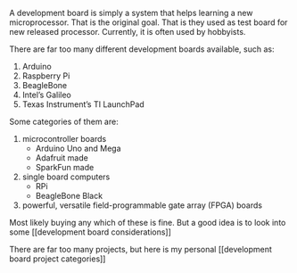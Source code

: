 
A development board is simply a system that helps learning a new microprocessor. That is the original goal. That is they used as test board for new released processor. Currently, it is often used by hobbyists. 

There are far too many different development boards available, such as:
1. Arduino
2. Raspberry Pi
3. BeagleBone
4. Intel’s Galileo
5. Texas Instrument’s TI LaunchPad

Some categories of them are:
1. microcontroller boards
	- Arduino Uno  and Mega
	- Adafruit  made
	- SparkFun made
2. single board computers
	- RPi
	- BeagleBone Black
3. powerful,  versatile field-programmable gate array (FPGA) boards

Most likely buying any which of these is fine. But a good idea is to look into some [[development board considerations]]

There are far too many projects, but here is my personal [[development board project categories]]
